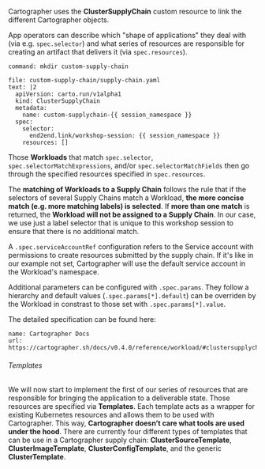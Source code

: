 Cartographer uses the **ClusterSupplyChain** custom resource to link the different Cartographer objects. 

App operators can describe which "shape of applications" they deal with (via e.g. `spec.selector`) and what series of resources are responsible for creating an artifact that delivers it (via `spec.resources`).

```terminal:execute
command: mkdir custom-supply-chain
```

```editor:append-lines-to-file
file: custom-supply-chain/supply-chain.yaml
text: |2
  apiVersion: carto.run/v1alpha1
  kind: ClusterSupplyChain
  metadata:
    name: custom-supplychain-{{ session_namespace }}
  spec:
    selector:
      end2end.link/workshop-session: {{ session_namespace }}
    resources: []
```

Those **Workloads** that match `spec.selector`, `spec.selectorMatchExpressions`, and/or `spec.selectorMatchFields` then go through the specified resources specified in `spec.resources`.

The **matching of Workloads to a Supply Chain** follows the rule that if the selectors of several Supply Chains match a Workload, **the more concise match (e.g. more matching labels) is selected**. If **more than one match** is returned, the **Workload will not be assigned to a Supply Chain**. 
In our case, we use just a label selector that is unique to this workshop session to ensure that there is no additional match.

A `.spec.serviceAccountRef` configuration refers to the Service account with permissions to create resources submitted by the supply chain. If it's like in our example not set, Cartographer will use the default service account in the Workload's namespace.

Additional parameters can be configured with `.spec.params`. They follow a hierarchy and default values (`.spec.params[*].default`) can be overriden by the Workload in constrast to those set with `.spec.params[*].value`.  

The detailed specification can be found here: 
```dashboard:reload-dashboard
name: Cartographer Docs
url: https://cartographer.sh/docs/v0.4.0/reference/workload/#clustersupplychain
```

###### Templates

We will now start to implement the first of our series of resources that are responsible for bringing the application to a deliverable state.
Those resources are specified via **Templates**. Each template acts as a wrapper for existing Kubernetes resources and allows them to be used with Cartographer. This way, **Cartographer doesn’t care what tools are used under the hood**.
There are currently four different types of templates that can be use in a Cartographer supply chain: **ClusterSourceTemplate**, **ClusterImageTemplate**, **ClusterConfigTemplate**, and the generic **ClusterTemplate**.